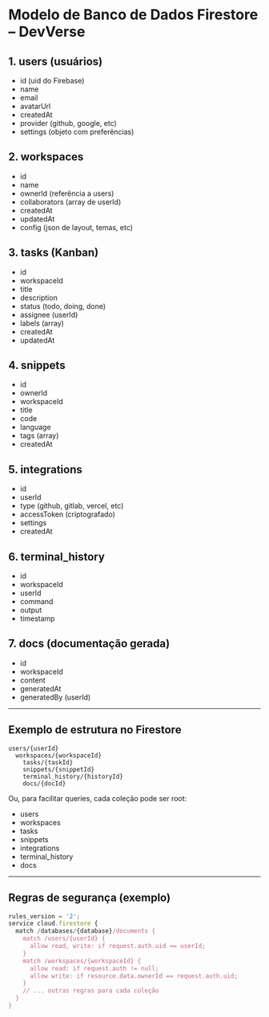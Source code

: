 # Modelo de Banco de Dados Firestore – DevVerse

## 1. users (usuários)
- id (uid do Firebase)
- name
- email
- avatarUrl
- createdAt
- provider (github, google, etc)
- settings (objeto com preferências)

## 2. workspaces
- id
- name
- ownerId (referência a users)
- collaborators (array de userId)
- createdAt
- updatedAt
- config (json de layout, temas, etc)

## 3. tasks (Kanban)
- id
- workspaceId
- title
- description
- status (todo, doing, done)
- assignee (userId)
- labels (array)
- createdAt
- updatedAt

## 4. snippets
- id
- ownerId
- workspaceId
- title
- code
- language
- tags (array)
- createdAt

## 5. integrations
- id
- userId
- type (github, gitlab, vercel, etc)
- accessToken (criptografado)
- settings
- createdAt

## 6. terminal_history
- id
- workspaceId
- userId
- command
- output
- timestamp

## 7. docs (documentação gerada)
- id
- workspaceId
- content
- generatedAt
- generatedBy (userId)

---

## Exemplo de estrutura no Firestore
```
users/{userId}
  workspaces/{workspaceId}
    tasks/{taskId}
    snippets/{snippetId}
    terminal_history/{historyId}
    docs/{docId}
```

Ou, para facilitar queries, cada coleção pode ser root:
- users
- workspaces
- tasks
- snippets
- integrations
- terminal_history
- docs

---

## Regras de segurança (exemplo)
```js
rules_version = '2';
service cloud.firestore {
  match /databases/{database}/documents {
    match /users/{userId} {
      allow read, write: if request.auth.uid == userId;
    }
    match /workspaces/{workspaceId} {
      allow read: if request.auth != null;
      allow write: if resource.data.ownerId == request.auth.uid;
    }
    // ... outras regras para cada coleção
  }
}
```
